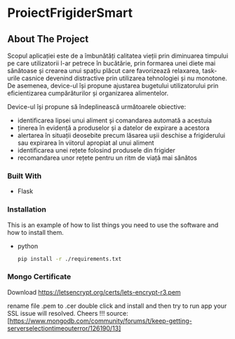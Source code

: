 # ProiectFrigiderSmart
<!-- ABOUT THE PROJECT -->
## About The Project
Scopul aplicației este de a îmbunătăți calitatea vieții prin diminuarea timpului pe care utilizatorii l-ar petrece în bucătărie, prin formarea unei diete mai sănătoase și crearea unui spațiu plăcut care favorizează relaxarea, task-urile casnice devenind distractive prin utilizarea tehnologiei și nu monotone. De asemenea, device-ul își propune ajustarea bugetului utilizatorului prin eficientizarea cumpărăturilor și organizarea alimentelor.

Device-ul își propune să îndeplinească următoarele obiective:

* identificarea lipsei unui aliment și comandarea automată a acestuia
* ținerea în evidență a produselor și a datelor de expirare a acestora
* alertarea în situații deosebite precum lăsarea ușii deschise a frigiderului sau expirarea în viitorul apropiat al unui aliment
* identificarea unei rețete folosind produsele din frigider
* recomandarea unor rețete pentru un ritm de viață mai sănătos

### Built With

* Flask

<!-- GETTING STARTED -->
### Installation

This is an example of how to list things you need to use the software and how to install them.
* python
  ```sh
  pip install -r ./requirements.txt

  ```

### Mongo Certificate
  Download https://letsencrypt.org/certs/lets-encrypt-r3.pem

  rename file .pem to .cer
  double click and install
  and then try to run app your SSL issue will resolved. Cheers !!!
  source: [https://www.mongodb.com/community/forums/t/keep-getting-serverselectiontimeouterror/126190/13]

